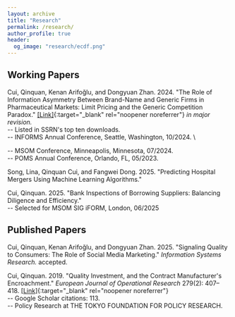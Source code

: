 ```yaml
---
layout: archive
title: "Research"
permalink: /research/
author_profile: true
header:
  og_image: "research/ecdf.png"
---
```


## Working Papers
Cui, Qinquan, Kenan Arifoğlu, and Dongyuan Zhan. 2024. &quot;The Role of Information Asymmetry Between Brand-Name and Generic Firms in Pharmaceutical Markets: Limit Pricing and the Generic Competition Paradox.&quot; [[Link]](https://papers.ssrn.com/sol3/papers.cfm?abstract_id=4660532){:target="_blank" rel="noopener noreferrer"} 
<i>in major revision.</i> \
-- Listed in SSRN's top ten downloads. \
-- INFORMS Annual Conference, Seattle, Washington, 10/2024. \
<!-- -- MSOM Conference, The University of Minnesota, Minneapolis, Minnesota, 07/2024. \ -->
-- MSOM Conference, Minneapolis, Minnesota, 07/2024. \
-- POMS Annual Conference, Orlando, FL, 05/2023.

Song, Lina, Qinquan Cui, and Fangwei Dong. 2025. &quot;Predicting Hospital Mergers Using Machine Learning Algorithms.&quot;

Cui, Qinquan. 2025. &quot;Bank Inspections of Borrowing Suppliers: Balancing Diligence and Efficiency.&quot; \
-- Selected for MSOM SIG iFORM, London, 06/2025 


## Published Papers
Cui, Qinquan, Kenan Arifoğlu, and Dongyuan Zhan. 2025. &quot;Signaling Quality to Consumers: The Role of Social Media Marketing.&quot; <i>Information Systems Research.</i> accepted. 

Cui, Qinquan. 2019. &quot;Quality Investment, and the Contract Manufacturer's Encroachment.&quot; <i>European Journal of Operational Research</i> 279(2): 407–418. [[Link]](https://doi.org/10.1016/j.ejor.2019.06.004){:target="_blank" rel="noopener noreferrer"} \
-- Google Scholar citations: 113. \
-- Policy Research at THE TOKYO FOUNDATION FOR POLICY RESEARCH.


<nbsp>


